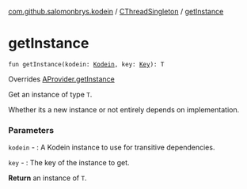 [com.github.salomonbrys.kodein](../index.md) / [CThreadSingleton](index.md) / [getInstance](.)

# getInstance

`fun getInstance(kodein: `[`Kodein`](../-kodein/index.md)`, key: `[`Key`](../-kodein/-key/index.md)`): T`

Overrides [AProvider.getInstance](../-a-provider/get-instance.md)

Get an instance of type `T`.

Whether its a new instance or not entirely depends on implementation.

### Parameters

`kodein` - : A Kodein instance to use for transitive dependencies.

`key` - : The key of the instance to get.

**Return**
an instance of `T`.

